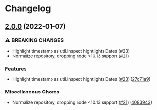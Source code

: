 # Changelog

## [2.0.0](https://www.github.com/gulpjs/fancy-log/compare/v1.3.3...v2.0.0) (2022-01-07)


### ⚠ BREAKING CHANGES

* Highlight timestamp as util.inspect hightlights Dates (#23)
* Normalize repository, dropping node <10.13 support (#21)

### Features

* Highlight timestamp as util.inspect hightlights Dates ([#23](https://www.github.com/gulpjs/fancy-log/issues/23)) ([27c71a9](https://www.github.com/gulpjs/fancy-log/commit/27c71a92c13007c07f9132cf24974f36d691d4ff))


### Miscellaneous Chores

* Normalize repository, dropping node <10.13 support ([#21](https://www.github.com/gulpjs/fancy-log/issues/21)) ([4083943](https://www.github.com/gulpjs/fancy-log/commit/40839435c3204b08261bfa3560383751b93d6f5a))
